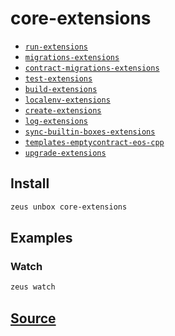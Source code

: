 
core-extensions
====================









* [`run-extensions`](run-extensions.md)
* [`migrations-extensions`](migrations-extensions.md)
* [`contract-migrations-extensions`](contract-migrations-extensions.md)
* [`test-extensions`](test-extensions.md)
* [`build-extensions`](build-extensions.md)
* [`localenv-extensions`](localenv-extensions.md)
* [`create-extensions`](create-extensions.md)
* [`log-extensions`](log-extensions.md)
* [`sync-builtin-boxes-extensions`](sync-builtin-boxes-extensions.md)
* [`templates-emptycontract-eos-cpp`](templates-emptycontract-eos-cpp.md)
* [`upgrade-extensions`](upgrade-extensions.md)




## Install
```bash
zeus unbox core-extensions
```
## Examples
### Watch
```bash
zeus watch
```











## [Source](https://github.com/liquidapps-io/zeus-sdk/tree/master/boxes/groups/core/core-extensions)